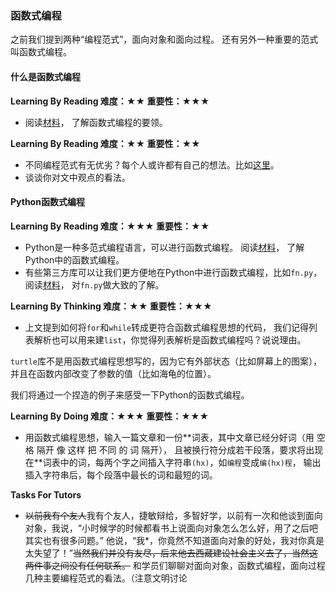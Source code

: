 ### 函数式编程

之前我们提到两种“编程范式”，面向对象和面向过程。
还有另外一种重要的范式叫函数式编程。

#### 什么是函数式编程

**Learning By Reading 难度：★★ 重要性：★★★**

- 阅读[材料](https://hcyue.me/2016/05/14/%E4%BB%80%E4%B9%88%E6%98%AF%E5%87%BD%E6%95%B0%E5%BC%8F%E7%BC%96%E7%A8%8B%E6%80%9D%E7%BB%B4/)，
了解函数式编程的要领。

**Learning By Reading 难度：★★ 重要性：★★**

- 不同编程范式有无优劣？每个人或许都有自己的想法。比如[这里](http://www.vaikan.com/whats-wrong-with-oop-and-fp/)。
- 谈谈你对文中观点的看法。

#### Python函数式编程

**Learning By Reading 难度：★★★ 重要性：★★**

- Python是一种多范式编程语言，可以进行函数式编程。
阅读[材料](http://debugtalk.com/post/python-functional-programming-getting-started/)，
了解Python中的函数式编程。
- 有些第三方库可以让我们更方便地在Python中进行函数式编程，比如`fn.py`，
阅读[材料](http://www.infoq.com/cn/articles/fn.py-functional-programming-python)，
对`fn.py`做大致的了解。

**Learning By Thinking 难度：★★ 重要性：★★★**

- 上文提到如何将`for`和`while`转成更符合函数式编程思想的代码，
我们记得列表解析也可以用来建`list`，你觉得列表解析是函数式编程吗？说说理由。

`turtle`库不是用函数式编程思想写的，因为它有外部状态（比如屏幕上的图案），并且在函数内部改变了参数的值（比如海龟的位置）。

我们将通过一个捏造的例子来感受一下Python的函数式编程。

**Learning By Doing 难度：★★★ 重要性：★★★**

- 用函数式编程思想，输入一篇文章和一份\*\*词表，其中文章已经分好词（用 空格 隔开 像 这样 把 不同 的 词 隔开），
且被换行符分成若干段落，要求将出现在\*\*词表中的词，每两个字之间插入字符串`(hx)`，如`编程`变成`编(hx)程`，
输出插入字符串后，每个段落中最长的词和最短的词。

**Tasks For Tutors**
- ~~以前我有个友人~~我有个友人，捷敏辩给，多智好学，以前有一次和他谈到面向对象，我说，“小时候学的时候都看书上说面向对象怎么怎么好，用了之后吧其实也有很多问题。”
他说，“我*，你竟然不知道面向对象的好处，我对你真是太失望了！”~~当然我们并没有友尽，后来他去西藏建设社会主义去了，当然这两件事之间没有任何联系。~~
和学员们聊聊对面向对象，函数式编程，面向过程几种主要编程范式的看法。（注意文明讨论
